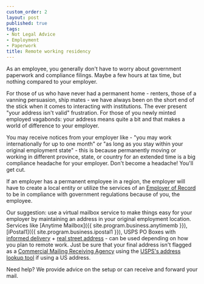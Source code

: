 ```yaml
---
custom_order: 2
layout: post
published: true
tags:
- Not Legal Advice
- Employment
- Paperwork
title: Remote working residency
---
```

As an employee, you generally don't have to worry about government paperwork and compliance filings.
Maybe a few hours at tax time, but nothing compared to your employer.

For those of us who have never had a permanent home - renters, those of a vanning persuasion, ship mates - 
we have always been on the short end of the stick when it comes to interacting with institutions. The ever 
present "your address isn't valid" frustration. For those of you newly minted employed vagabonds: your address means 
quite a bit and that makes a world of difference to your employer.

You may receive notices from your employer like - "you may work internationally for up to one month" or "as long 
as you stay within your original employment state" - this is because permanently moving or working in different 
province, state, or country for an extended time is a big compliance headache for your employer. Don't become a 
headache! You'll get cut.

If an employer has a permanent employee in a region, the employer will have to create a local entity or utilize 
the services of an [Employer of Record](https://boundlesshq.com/blog/employment/what-is-an-employer-of-record/)
to be in compliance with government regulations because of you, the employee.

Our suggestion: use a virtual mailbox service to make things easy for your employer by maintaining an address 
in your original employment location. Services like [Anytime Mailbox]({{ site.program.business.anytimemb }}),
[iPostal1]({{ site.program.business.ipostal1 }}), USPS PO Boxes with
[informed delivery](https://www.usps.com/manage/informed-delivery.htm) +
[real street address](https://postalpro.usps.com/PBSA) - can be used depending
on how you plan to remote work. Just be sure that your 
final address isn't flagged as a [Commercial Mailing Receiving Agency](https://www.smarty.com/docs/cmra)
using the [USPS's address lookup tool](https://tools.usps.com/zip-code-lookup.htm?byaddress) if using a US address.

Need help? We provide advice on the setup or can receive and forward your mail.
